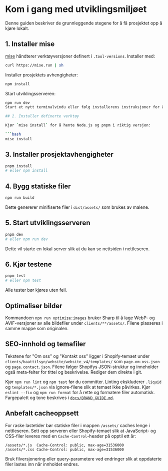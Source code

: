# Kom i gang med utviklingsmiljøet

Denne guiden beskriver de grunnleggende stegene for å få prosjektet opp å kjøre lokalt.

## 1. Installer mise

[mise](https://github.com/jdx/mise) håndterer verktøyversjoner definert i `.tool-versions`.
Installer med:

```bash
curl https://mise.run | sh
```

Installer prosjektets avhengigheter:

```bash
npm install
```

Start utviklingsserveren:

````bash
npm run dev
Start et nytt terminalvindu eller følg installerens instruksjoner for å laste inn `mise`.

## 2. Installer definerte verktøy

Kjør `mise install` for å hente Node.js og pnpm i riktig versjon:

```bash
mise install
````

## 3. Installer prosjektavhengigheter

```bash
pnpm install
# eller npm install
```
## 4. Bygg statiske filer

```bash
npm run build
```

Dette genererer minifiserte filer i `dist/assets/` som brukes av malene.


## 5. Start utviklingsserveren

```bash
pnpm dev
# eller npm run dev
```

Dette vil starte en lokal server slik at du kan se nettsiden i nettleseren.

## 6. Kjør testene

```bash
pnpm test
# eller npm test
```

Alle tester bør kjøres uten feil.

## Optimaliser bilder

Kommandoen `npm run optimize:images` bruker Sharp til å lage WebP- og AVIF-versjoner av alle bildefiler under `clients/**/assets/`. Filene plasseres i samme mappe som originalen.

## SEO-innhold og temafiler

Tekstene for "Om oss" og "Kontakt oss" ligger i Shopify-temaet under `clients/baattilsyn/website/website_v4/templates/` som `page.om-oss.json` og `page.contact.json`.
Filene følger Shopifys JSON-struktur og inneholder også meta-felter for tittel og beskrivelse. Rediger dem direkte i git.

Kjør `npm run lint` og `npm test` før du committer. Linting ekskluderer `.liquid` og `templates/*.json` via ignore-filene slik at temaet ikke påvirkes. Kjør `eslint --fix` og `npm run format` for å rette og formatere filer automatisk. Fargepalett og tone beskrives i [`docs/BRAND_GUIDE.md`](BRAND_GUIDE.md).

## Anbefalt cacheoppsett

For raske lastetider bør statiske filer i mappen `/assets/` caches lenge i nettleseren.
Sett opp serveren eller Shopify-temaet slik at JavaScript- og CSS-filer leveres
med en `Cache-Control`-header på opptil ett år:

```
/assets/*.js  Cache-Control: public, max-age=31536000
/assets/*.css Cache-Control: public, max-age=31536000
```

Bruk filversjonering eller query-parametere ved endringer slik at oppdaterte
filer lastes inn når innholdet endres.
